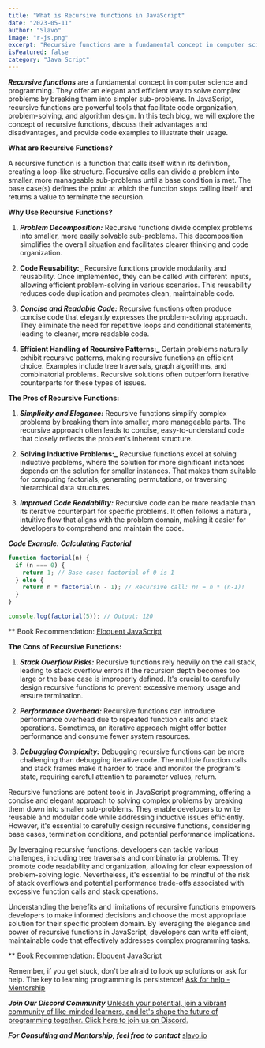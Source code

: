 ```yaml
---
title: "What is Recursive functions in JavaScript"
date: "2023-05-11"
author: "Slavo"
image: "r-js.png"
excerpt: "Recursive functions are a fundamental concept in computer science and programming. ..."
isFeatured: false
category: "Java Script"
---
```


**_Recursive functions_** are a fundamental concept in computer science and programming. They offer an elegant and efficient way to solve complex problems by breaking them into simpler sub-problems. In JavaScript, recursive functions are powerful tools that facilitate code organization, problem-solving, and algorithm design. In this tech blog, we will explore the concept of recursive functions, discuss their advantages and disadvantages, and provide code examples to illustrate their usage.

**What are Recursive Functions?**

A recursive function is a function that calls itself within its definition, creating a loop-like structure. Recursive calls can divide a problem into smaller, more manageable sub-problems until a base condition is met. The base case(s) defines the point at which the function stops calling itself and returns a value to terminate the recursion.

**Why Use Recursive Functions?**

1. **_Problem Decomposition:_** Recursive functions divide complex problems into smaller, more easily solvable sub-problems. This decomposition simplifies the overall situation and facilitates clearer thinking and code organization.

2. **Code Reusability:\_** Recursive functions provide modularity and reusability. Once implemented, they can be called with different inputs, allowing efficient problem-solving in various scenarios. This reusability reduces code duplication and promotes clean, maintainable code.

3. **_Concise and Readable Code:_** Recursive functions often produce concise code that elegantly expresses the problem-solving approach. They eliminate the need for repetitive loops and conditional statements, leading to cleaner, more readable code.

4. **Efficient Handling of Recursive Patterns:\_** Certain problems naturally exhibit recursive patterns, making recursive functions an efficient choice. Examples include tree traversals, graph algorithms, and combinatorial problems. Recursive solutions often outperform iterative counterparts for these types of issues.

**The Pros of Recursive Functions:**

1. **_Simplicity and Elegance:_** Recursive functions simplify complex problems by breaking them into smaller, more manageable parts. The recursive approach often leads to concise, easy-to-understand code that closely reflects the problem's inherent structure.

2. **Solving Inductive Problems:\_** Recursive functions excel at solving inductive problems, where the solution for more significant instances depends on the solution for smaller instances. That makes them suitable for computing factorials, generating permutations, or traversing hierarchical data structures.

3. **_Improved Code Readability:_** Recursive code can be more readable than its iterative counterpart for specific problems. It often follows a natural, intuitive flow that aligns with the problem domain, making it easier for developers to comprehend and maintain the code.

**_Code Example: Calculating Factorial_**

```javascript
function factorial(n) {
  if (n === 0) {
    return 1; // Base case: factorial of 0 is 1
  } else {
    return n * factorial(n - 1); // Recursive call: n! = n * (n-1)!
  }
}

console.log(factorial(5)); // Output: 120
```

\*\* Book Recommendation: [Eloquent JavaScript](https://amzn.to/44UeeZ6)

**The Cons of Recursive Functions:**

1. **_Stack Overflow Risks:_** Recursive functions rely heavily on the call stack, leading to stack overflow errors if the recursion depth becomes too large or the base case is improperly defined. It's crucial to carefully design recursive functions to prevent excessive memory usage and ensure termination.

2. **_Performance Overhead:_** Recursive functions can introduce performance overhead due to repeated function calls and stack operations. Sometimes, an iterative approach might offer better performance and consume fewer system resources.

3. **_Debugging Complexity:_** Debugging recursive functions can be more challenging than debugging iterative code. The multiple function calls and stack frames make it harder to trace and monitor the program's state, requiring careful attention to parameter values, return.

Recursive functions are potent tools in JavaScript programming, offering a concise and elegant approach to solving complex problems by breaking them down into smaller sub-problems. They enable developers to write reusable and modular code while addressing inductive issues efficiently. However, it's essential to carefully design recursive functions, considering base cases, termination conditions, and potential performance implications.

By leveraging recursive functions, developers can tackle various challenges, including tree traversals and combinatorial problems. They promote code readability and organization, allowing for clear expression of problem-solving logic. Nevertheless, it's essential to be mindful of the risk of stack overflows and potential performance trade-offs associated with excessive function calls and stack operations.

Understanding the benefits and limitations of recursive functions empowers developers to make informed decisions and choose the most appropriate solution for their specific problem domain. By leveraging the elegance and power of recursive functions in JavaScript, developers can write efficient, maintainable code that effectively addresses complex programming tasks.

\*\* Book Recommendation: [Eloquent JavaScript](https://amzn.to/44UeeZ6)

Remember, if you get stuck, don't be afraid to look up solutions or ask for help. The key to learning programming is persistence! [Ask for help - Mentorship](/contact)

**_Join Our Discord Community_** [Unleash your potential, join a vibrant community of like-minded learners, and let's shape the future of programming together. Click here to join us on Discord.](https://discord.gg/9zvxqj4w)

**_For Consulting and Mentorship, feel free to contact_** [slavo.io](/contact)
